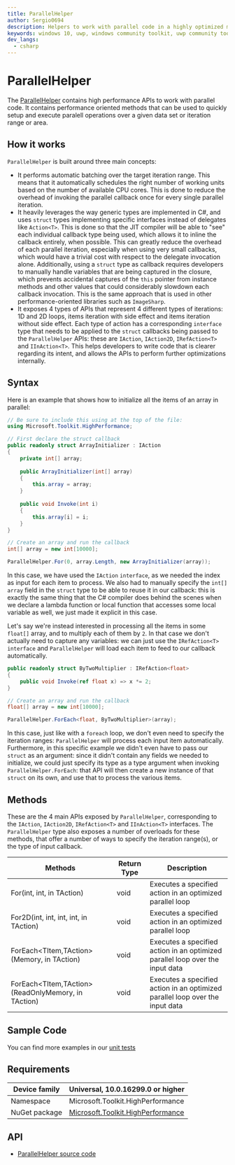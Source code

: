 ```yaml
---
title: ParallelHelper
author: Sergio0694
description: Helpers to work with parallel code in a highly optimized manner
keywords: windows 10, uwp, windows community toolkit, uwp community toolkit, uwp toolkit, parallel, high performance, net core, net standard
dev_langs:
  - csharp
---
```


# ParallelHelper

The [ParallelHelper](https://docs.microsoft.com/dotnet/api/microsoft.toolkit.highperformance.helpers.parallelhelper) contains high performance APIs to work with parallel code. It contains performance oriented methods that can be used to quickly setup and execute paralell operations over a given data set or iteration range or area.

## How it works

`ParallelHelper` is built around three main concepts:

- It performs automatic batching over the target iteration range. This means that it automatically schedules the right number of working units based on the number of available CPU cores. This is done to reduce the overhead of invoking the parallel callback once for every single parallel iteration.
- It heavily leverages the way generic types are implemented in C#, and uses `struct` types implementing specific interfaces instead of delegates like `Action<T>`. This is done so that the JIT compiler will be able to "see" each individual callback type being used, which allows it to inline the callback entirely, when possible. This can greatly reduce the overhead of each parallel iteration, especially when using very small callbacks, which would have a trivial cost with respect to the delegate invocation alone. Additionally, using a `struct` type as callback requires developers to manually handle variables that are being captured in the closure, which prevents accidental captures of the `this` pointer from instance methods and other values that could considerably slowdown each callback invocation. This is the same approach that is used in other performance-oriented libraries such as `ImageSharp`.
- It exposes 4 types of APIs that represent 4 different types of iterations: 1D and 2D loops, items iteration with side effect and items iteration without side effect. Each type of action has a corresponding `interface` type that needs to be applied to the `struct` callbacks being passed to the `ParallelHelper` APIs: these are `IAction`, `IAction2D`, `IRefAction<T>` and `IInAction<T>`. This helps developers to write code that is clearer regarding its intent, and allows the APIs to perform further optimizations internally.

## Syntax

Here is an example that shows how to initialize all the items of an array in parallel:

```csharp
// Be sure to include this using at the top of the file:
using Microsoft.Toolkit.HighPerformance;

// First declare the struct callback
public readonly struct ArrayInitializer : IAction
{
    private int[] array;
    
    public ArrayInitializer(int[] array)
    {
        this.array = array;
    }
    
    public void Invoke(int i)
    {
    	this.array[i] = i;
    }
}

// Create an array and run the callback
int[] array = new int[10000];

ParallelHelper.For(0, array.Length, new ArrayInitializer(array));
```

In this case, we have used the `IAction` `interface`, as we needed the index as input for each item to process. We also had to manually specify the `int[] array` field in the `struct` type to be able to reuse it in our callback: this is exactly the same thing that the C# compiler does behind the scenes when we declare a lambda function or local function that accesses some local variable as well, we just made it explicit in this case.

Let's say we're instead interested in processing all the items in some `float[]` array, and to multiply each of them by `2`. In that case we don't actually need to capture any variables: we can just use the `IRefAction<T>` `interface` and `ParallelHelper` will load each item to feed to our callback automatically.

```csharp
public readonly struct ByTwoMultiplier : IRefAction<float>
{
    public void Invoke(ref float x) => x *= 2;
}

// Create an array and run the callback
float[] array = new int[10000];

ParallelHelper.ForEach<float, ByTwoMultiplier>(array);
```

In this case, just like with a `foreach` loop, we don't even need to specify the iteration ranges: `ParallelHelper` will process each input item automatically. Furthermore, in this specific example we didn't even have to pass our `struct` as an argument: since it didn't contain any fields we needed to initialize, we could just specify its type as a type argument when invoking `ParallelHelper.ForEach`: that API will then create a new instance of that `struct` on its own, and use that to process the various items.

## Methods

These are the 4 main APIs exposed by `ParallelHelper`, corresponding to the `IAction`, `IAction2D`, `IRefAction<T>` and `IInAction<T>` interfaces. The `ParallelHelper` type also exposes a number of overloads for these methods, that offer a number of ways to specify the iteration range(s), or the type of input callback.

| Methods | Return Type | Description |
| -- | -- | -- |
| For<TAction>(int, int, in TAction) | void | Executes a specified action in an optimized parallel loop |
| For2D<TAction>(int, int, int, int, in TAction) | void | Executes a specified action in an optimized parallel loop |
| ForEach<TItem,TAction>(Memory<TItem>, in TAction) | void | Executes a specified action in an optimized parallel loop over the input data |
| ForEach<TItem,TAction>(ReadOnlyMemory<TItem>, in TAction) | void | Executes a specified action in an optimized parallel loop over the input data |

## Sample Code

You can find more examples in our [unit tests](https://github.com/Microsoft/WindowsCommunityToolkit//blob/master/UnitTests/UnitTests.HighPerformance.Shared/Helpers)

## Requirements

| Device family | Universal, 10.0.16299.0 or higher |
| --- | --- |
| Namespace | Microsoft.Toolkit.HighPerformance |
| NuGet package | [Microsoft.Toolkit.HighPerformance](https://www.nuget.org/packages/Microsoft.Toolkit.HighPerformance/) |

## API

* [ParallelHelper source code](https://github.com/Microsoft/WindowsCommunityToolkit//blob/master/Microsoft.Toolkit.HighPerformance/Helpers)
